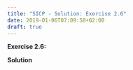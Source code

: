 ```yaml
---
title: "SICP - Solution: Exercise 2.6"
date: 2019-01-06T07:09:58+02:00
draft: true
---
```


**Exercise 2.6:**

**Solution**

